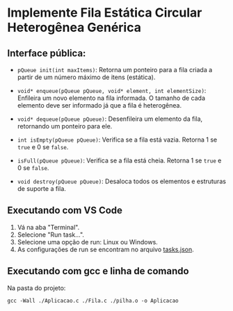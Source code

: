 # Implemente Fila Estática Circular Heterogênea Genérica

## Interface pública:

* `pQueue init(int maxItems)`: Retorna um ponteiro para a fila criada a partir de um número máximo de itens (estática).

* `void* enqueue(pQueue pQueue, void* element, int elementSize)`: Enfileira um novo elemento na fila informada. O tamanho de cada elemento deve ser informado já que a fila é heterogênea.

* `void* dequeue(pQueue pQueue)`: Desenfileira um elemento da fila, retornando um ponteiro para ele.

* `int isEmpty(pQueue pQueue)`: Verifica se a fila está vazia. Retorna 1 se `true` e 0 se `false`.

* `isFull(pQueue pQueue)`: Verifica se a fila está cheia. Retorna 1 se `true` e 0 se `false`.

* `void destroy(pQueue pQueue)`: Desaloca todos os elementos e estruturas de suporte a fila.

## Executando com VS Code

1. Vá na aba "Terminal".
2. Selecione "Run task...".
3. Selecione uma opção de run: Linux ou Windows.
4. As configurações de run se encontram no arquivo [tasks.json](./.vscode/tasks.json).

## Executando com gcc e linha de comando

Na pasta do projeto:

```
gcc -Wall ./Aplicacao.c ./Fila.c ./pilha.o -o Aplicacao
```